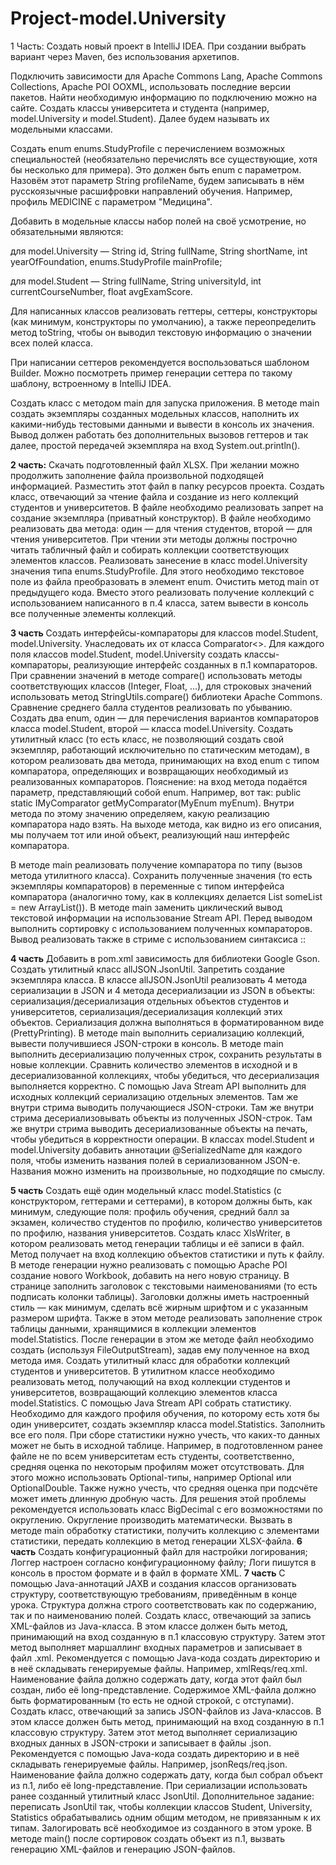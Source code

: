 # Project-model.University
1 Часть:
Создать новый проект в IntelliJ IDEA. При создании выбрать вариант через Maven, без использования архетипов.

Подключить зависимости для Apache Commons Lang, Apache Commons Collections, Apache POI OOXML, использовать последние версии пакетов. Найти необходимую информацию по подключению можно на сайте.
Создать классы университета и студента (например, model.University и model.Student). Далее будем называть их модельными классами. 

Создать enum enums.StudyProfile с перечислением возможных специальностей (необязательно перечислять все существующие, хотя бы несколько для примера). Это должен быть enum с параметром. Назовём этот параметр String profileName, будем записывать в нём русскоязычные расшифровки направлений обучения. Например, профиль MEDICINE с параметром "Медицина".

Добавить в модельные классы набор полей на своё усмотрение, но обязательными являются:

для model.University — String id, String fullName, String shortName, int yearOfFoundation, enums.StudyProfile mainProfile;

для model.Student — String fullName, String universityId, int currentCourseNumber, float avgExamScore. 

Для написанных классов реализовать геттеры, сеттеры, конструкторы (как минимум, конструкторы по умолчанию), а также переопределить метод toString, чтобы он выводил текстовую информацию о значении всех полей класса.

При написании сеттеров рекомендуется воспользоваться шаблоном Builder. Можно посмотреть пример генерации сеттера по такому шаблону, встроенному в IntelliJ IDEA.

Создать класс с методом main для запуска приложения. В методе main создать экземпляры созданных модельных классов, наполнить их какими-нибудь тестовыми данными и вывести в консоль их значения. Вывод должен работать без дополнительных вызовов геттеров и так далее, простой передачей экземпляра на вход System.out.println(). 

**2 часть:**
Скачать подготовленный файл XLSX. При желании можно продолжить заполнение файла произвольной подходящей информацией.
Разместить этот файл в папку ресурсов проекта.
Создать класс, отвечающий за чтение файла и создание из него коллекций студентов и университетов.
В файле необходимо реализовать запрет на создание экземпляра (приватный конструктор).
В файле необходимо реализовать два метода: один — для чтения студентов, второй — для чтения университетов. При чтении эти методы должны построчно читать табличный файл и собирать коллекции соответствующих элементов классов.
Реализовать занесение в класс model.University значения типа enums.StudyProfile. Для этого необходимо текстовое поле из файла преобразовать в элемент enum.
Очистить метод main от предыдущего кода. Вместо этого реализовать получение коллекций с использованием 
написанного в п.4 класса, затем вывести в консоль все полученные элементы коллекций. 

**3 часть**
Создать интерфейсы-компараторы для классов model.Student, model.University. Унаследовать их от класса Comparator<>.
Для каждого поля классов model.Student, model.University создать классы-компараторы, реализующие интерфейс созданных в п.1 компараторов.
При сравнении значений в методе compare() использовать методы соответствующих классов (Integer, Float, ...), для строковых значений использовать метод StringUtils.compare() библиотеки Apache Commons. Сравнение среднего балла студентов реализовать по убыванию.
Создать два enum, один — для перечисления вариантов компараторов класса model.Student, второй — класса model.University.
Создать утилитный класс (то есть класс, не позволяющий создать свой экземпляр, работающий исключительно по статическим методам), в котором реализовать два метода, принимающих на вход enum с типом компаратора, определяющих и возвращающих необходимый из реализованных компараторов.
Пояснение: на вход метода подаётся параметр, представляющий собой enum. Например, вот так: public static IMyComparator getMyComparator(MyEnum myEnum). Внутри метода по этому значению определяем, какую реализацию компаратора надо взять. На выходе метода, как видно из его описания, мы получаем тот или иной объект, реализующий наш интерфейс компаратора.

В методе main реализовать получение компаратора по типу (вызов метода утилитного класса). Сохранить полученные значения (то есть экземпляры компараторов) в переменные с типом интерфейса компаратора (аналогично тому, как в коллекциях делается List<T> someList = new ArrayList()).
В методе main заменить циклический вывод текстовой информации на использование Stream API. Перед выводом выполнить сортировку с использованием полученных компараторов. Вывод реализовать также в стриме с использованием синтаксиса ::

**4 часть**
Добавить в pom.xml зависимость для библиотеки Google Gson.  
Создать утилитный класс allJSON.JsonUtil. Запретить создание экземпляра класса.
В классе allJSON.JsonUtil реализовать 4 метода сериализации в JSON и 4 метода десериализации из JSON в объекты: сериализация/десериализация отдельных объектов студентов и университетов, сериализация/десериализация коллекций этих объектов. Сериализация должна выполняться в форматированном виде (PrettyPrinting).
В методе main выполнить сериализацию коллекций, вывести получившиеся JSON-строки в консоль.
В методе main выполнить десериализацию полученных строк, сохранить результаты в новые коллекции.
Сравнить количество элементов в исходной и в десериализованной коллекциях, чтобы убедиться, что десериализация выполняется корректно.
С помощью Java Stream API выполнить для исходных коллекций сериализацию отдельных элементов.
Там же внутри стрима выводить получающиеся JSON-строки.
Там же внутри стрима десериализовывать объекты из полученных JSON-строк.
Там же внутри стрима выводить десериализованные объекты на печать, чтобы убедиться в корректности операции.
В классах model.Student и model.University добавить аннотации @SerializedName для каждого поля, чтобы изменить названия полей в сериализованном JSON-е. Названия можно изменить на произвольные, но подходящие по смыслу.

**5 часть**
Создать ещё один модельный класс model.Statistics (с конструктором, геттерами и сеттерами), в котором должны быть, как минимум, следующие поля: профиль обучения, средний балл за экзамен, количество студентов по профилю, количество университетов по профилю, названия университетов.
Создать класс XlsWriter, в котором реализовать метод генерации таблицы и её записи в файл. Метод получает на вход коллекцию объектов статистики и путь к файлу.
В методе генерации нужно реализовать с помощью Apache POI создание нового Workbook, добавить на него новую страницу. В странице заполнить заголовок с текстовыми наименованиями (то есть подписать колонки таблицы). Заголовки должны иметь настроенный стиль — как минимум, сделать всё жирным шрифтом и с указанным размером шрифта.
Также в этом методе реализовать заполнение строк таблицы данными, хранящимися в коллекции элементов model.Statistics.
После генерации в этом же методе файл необходимо создать (используя FileOutputStream), задав ему полученное на вход метода имя.
Создать утилитный класс для обработки коллекций студентов и университетов.
В утилитном классе необходимо реализовать метод, получающий на вход коллекции студентов и университетов, возвращающий коллекцию элементов класса model.Statistics.
С помощью Java Stream API собрать статистику. Необходимо для каждого профиля обучения, по которому есть хотя бы один университет, создать экземпляр класса model.Statistics. Заполнить все его поля.
При сборе статистики нужно учесть, что каких-то данных может не быть в исходной таблице. Например, в подготовленном ранее файле не по всем университетам есть студенты, соответственно, средняя оценка по некоторым профилям может отсутствовать. Для этого можно использовать Optional-типы, например Optional<Double> или OptionalDouble.
Также нужно учесть, что средняя оценка при подсчёте может иметь длинную дробную часть. Для решения этой проблемы рекомендуется использовать класс BigDecimal с его возможностями по округлению. Округление производить математически.
Вызвать в методе main обработку статистики, получить коллекцию с элементами статистики, передать коллекцию в метод генерации XLSX-файла.
**6 часть**
Создать конфигурационный файл для настройки логирования;
Логгер настроен согласно конфигурационному файлу;
Логи пишутся в консоль в простом формате и в файл в формате XML.
**7 часть**
С помощью Java-аннотаций JAXB и создания классов организовать структуру, соответствующую требованиям, приведённым в конце урока. Структура должна строго соответствовать как по содержанию, так и по наименованию полей.
Создать класс, отвечающий за запись XML-файлов из Java-класса. В этом классе должен быть метод, принимающий на вход созданную в п.1 классовую структуру. Затем этот метод выполняет маршаллинг входных параметров и записывает в файл .xml. Рекомендуется с помощью Java-кода создать директорию и в неё складывать генерируемые файлы. Например, xmlReqs/req.xml.
Наименование файла должно содержать дату, когда этот файл был создан, либо её long-представление.
Содержимое XML-файла должно быть форматированным (то есть не одной строкой, с отступами).
Создать класс, отвечающий за запись JSON-файлов из Java-классов. В этом классе должен быть метод, принимающий на вход созданную в п.1 классовую структуру. Затем этот метод выполняет сериализацию входных данных в JSON-строки и записывает в файлы .json. Рекомендуется с помощью Java-кода создать директорию и в неё складывать генерируемые файлы. Например, jsonReqs/req.json.
Наименование файла должно содержать дату, когда был собрал объект из п.1, либо её long-представление.
При сериализации использовать ранее созданный утилитный класс JsonUtil.
Дополнительное задание: переписать JsonUtil так, чтобы коллекции классов Student, University, Statistics обрабатывались одним общим методом, не привязанным к их типам.
Залогировать всё необходимое из созданного в этом уроке.
В методе main() после сортировок создать объект из п.1, вызвать генерацию XML-файлов и генерацию JSON-файлов.
